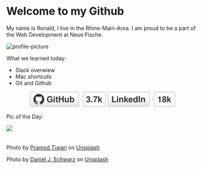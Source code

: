 # Welcome to my Github

My name is Ronald, I live in the Rhine-Main-Area. 
I am proud to be a part of the Web Development at Neue Fische. 

![profile-picture](https://ca.slack-edge.com/TTHG21AH3-U052RDXGQSG-1dcb2bd50aae-72)

What we learned today: 
- Slack overwiew 
- Mac shortcuts
- Git and Github




<p align="center">
	<a href="https://github.com/ronnysteady"><img src="https://raw.githubusercontent.com/terrytangyuan/terrytangyuan/master/imgs/github.svg" alt="GitHub"></a>
	<a href="https://www.linkedin.com/in/ronaldheimert"><img src="https://raw.githubusercontent.com/terrytangyuan/terrytangyuan/master/imgs/linkedin.svg" alt="LinkedIn"></a>
</p>




Pic of the Day:

  <a href="https://www.dailyrandomphoto.com/p/2023/2023-04-16/"><img src="https://images.unsplash.com/photo-1680955886049-ce69173143bb?crop=entropy&cs=tinysrgb&fit=max&fm=jpg&ixid=Mnw3NzUwOHwwfDF8cmFuZG9tfHx8fHx8fHx8MTY4MTYwNTEyNg&ixlib=rb-4.0.3&q=80&w=1080" width="600px"></a>
  <br>
  <br>
  <p class="has-text-grey">Photo by <a href="https://unsplash.com/@pramodtiwari?utm_source=Daily%20Random%20Photo&amp;utm_medium=referral" target="_blank" rel="noopener noreferrer">Pramod Tiwari</a> on <a href="https://unsplash.com/photos/6-38xowCH-Y?utm_source=Daily%20Random%20Photo&amp;utm_medium=referral" target="_blank" rel="noopener noreferrer">Unsplash</a></p>
  <p class="has-text-grey">Photo by <a href="https://unsplash.com/@danieljschwarz?utm_source=Daily%20Random%20Photo&amp;utm_medium=referral" target="_blank" rel="noopener noreferrer">Daniel J. Schwarz</a> on <a href="https://unsplash.com/photos/IBkFtczZ1u4?utm_source=Daily%20Random%20Photo&amp;utm_medium=referral" target="_blank" rel="noopener noreferrer">Unsplash</a></p>
</div>
